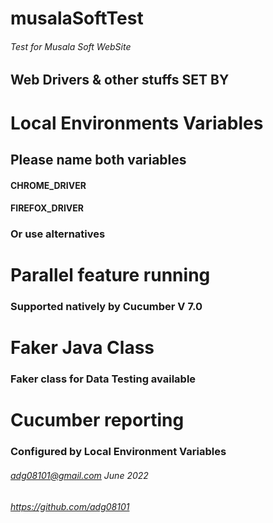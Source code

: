 # musalaSoftTest
###### Test for Musala Soft WebSite
## Web Drivers & other stuffs  SET BY
# Local Environments Variables
## Please name both variables
#### CHROME_DRIVER
#### FIREFOX_DRIVER
### Or use alternatives
# Parallel feature running
### Supported natively by Cucumber V 7.0
# Faker Java Class
### Faker class for Data Testing available
# Cucumber reporting
### Configured by Local Environment Variables
###### adg08101@gmail.com June 2022
###### https://github.com/adg08101